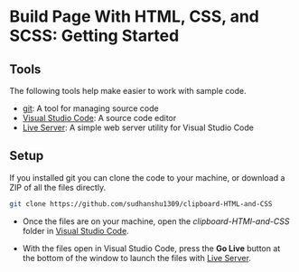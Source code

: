 # Build Page With HTML, CSS, and SCSS: Getting Started

## Tools

The following tools help make easier to work with sample code.

- [git](https://git-scm.com/downloads): A tool for managing source code
- [Visual Studio Code](https://code.visualstudio.com/): A source code editor
- [Live Server](https://marketplace.visualstudio.com/items?itemName=ritwickdey.LiveServer): A simple web server utility for Visual Studio Code


## Setup

If you installed git you can clone the code to your machine, or download a ZIP of all the files directly.



```bash
git clone https://github.com/sudhanshu1309/clipboard-HTML-and-CSS
```

- Once the files are on your machine, open the _clipboard-HTMl-and-CSS_ folder in [Visual Studio Code](https://code.visualstudio.com/).

- With the files open in Visual Studio Code, press the **Go Live** button at the bottom of the window to launch the files with [Live Server](https://marketplace.visualstudio.com/items?itemName=ritwickdey.LiveServer).
